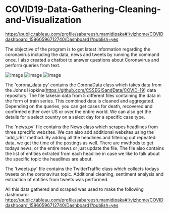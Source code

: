 # COVID19-Data-Gathering-Cleaning-and-Visualization

https://public.tableau.com/profile/sabareesh.mamidipaka#!/vizhome/COVIDdashboard_15860596712740/Dashboard1?publish=yes

The objective of the program is to get latest information regarding the coronavirus including the data, news and tweets by running the command once. I also created a chatbot to answer questions about Coronavirus and perform queries from text.

![image](https://user-images.githubusercontent.com/25951391/80550709-cbb46e80-8975-11ea-8192-1838f58bbbed.png)
![image](https://user-images.githubusercontent.com/25951391/80550770-00282a80-8976-11ea-9c6b-463e2b941786.png)
![image](https://user-images.githubusercontent.com/25951391/80550649-99a30c80-8975-11ea-8fb2-f5dc0ac9da37.png)

The 'corona_data.py' contains the CoronaData class which takes data from the Johns Hopkins(https://github.com/CSSEGISandData/COVID-19) data repository. The file takesin data from 5 different files containing the data in the form of train series. This combined data is cleaned and aggregated. Depending on the queries, you can get cases for death, recovered and confirmed either over US or over the entire world. We can also get the details for a select country on a select day for a specific case type.

The 'news.py' file contains the News class which scrapes headlines from three sprecific websites. We can also add additional websites using the 'add_URL' method. By adding all the headlines and filtering out repeated data, we get the time of the postings as well. There are mwthods to get todays news, or the entire news or just update the file. The file also contains the list of entities extrated from each headline in case we like to talk about the specific topic the headlines are about.

The 'tweets.py' file contains the TwitterTraffic class which collects todays tweets on the coronavirus topic. Additional cleaning,  sentiment analysis and extraction of entities from tweets was performed.

All this data gathered and scraped was used to make the following dashboard:
https://public.tableau.com/profile/sabareesh.mamidipaka#!/vizhome/COVIDdashboard_15860596712740/Dashboard1?publish=yes

